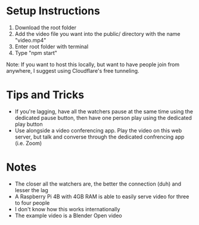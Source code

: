 # Setup Instructions
1. Download the root folder
2. Add the video file you want into the public/ directory with the name "video.mp4"
3. Enter root folder with terminal
4. Type "npm start"

Note: If you want to host this locally, but want to have people join from anywhere, I suggest using Cloudflare's free tunneling.

# Tips and Tricks
- If you're lagging, have all the watchers pause at the same time using the dedicated pause button, then have one person play using the dedicated play button
- Use alongside a video conferencing app. Play the video on this web server, but talk and converse through the dedicated confrencing app (i.e. Zoom)

# Notes
- The closer all the watchers are, the better the connection (duh) and lesser the lag
- A Raspberry Pi 4B with 4GB RAM is able to easily serve video for three to four people
- I don't know how this works internationally
- The example video is a Blender Open video
